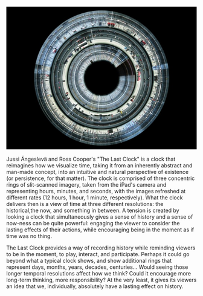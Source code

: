 ![The Last Clock](assets/stockholm-640x480.jpg)

 Jussi Ängeslevä and Ross Cooper's "The Last Clock" is a clock that reimagines how we visualize time, taking it from an inherently abstract and man-made concept, into an intuitive and natural perspective of existence (or persistence, for that matter). The clock is comprised of three concentric rings of slit-scanned imagery, taken from the iPad's camera and representing hours, minutes, and seconds, with the images refreshed at different rates (12 hours, 1 hour, 1 minute, respectively). What the clock delivers then is a view of time at three different resolutions: the historical,the now, and something in between. A tension is created by looking a clock that simultaneously gives a sense of history and a sense of now-ness can be quite powerful: engaging the viewer to consider the lasting effects of their actions, while encouraging being in the moment as if time was no thing. 

The Last Clock provides a way of recording history while reminding viewers to be in the moment, to play, interact, and participate. Perhaps it could go beyond what a typical clock shows, and show additional rings that represent days, months, years, decades, centuries... Would seeing those longer temporal resolutions affect how we think? Could it encourage more long-term thinking, more responsibility? At the very least, it gives its viewers an idea that we, individually, absolutely have a lasting effect on history. 